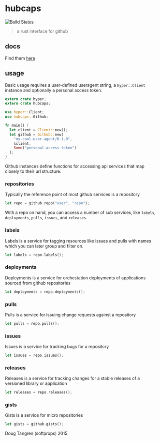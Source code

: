 # hubcaps

[![Build Status](https://travis-ci.org/softprops/hubcaps.svg?branch=master)](https://travis-ci.org/softprops/hubcaps)

> a rust interface for github

## docs

Find them [here](http://softprops.github.io/hubcaps)

## usage

Basic usage requires a user-defined useragent string, a `hyper::Client` instance and optionally a personal access token.

```rust
extern crate hyper;
extern crate hubcaps;

use hyper::Client;
use hubcaps::Github;

fn main() {
  let client = Client::new();
  let github = Github::new(
    "my-cool-user-agent/0.1.0",
    &client,
    Some("personal-access-token")
  );
}
```

Github instances define functions for accessing api services that map closely to their url structure.

### repositories

Typically the reference point of most github services is a repository

```rust
let repo = github.repo("user", "repo");
```

With a repo on hand, you can access a number of sub services, like `labels`, `deployments`, `pulls`, `issues`, and `releases`.

### labels

Labels is a service for tagging resources like issues and pulls with names which you can later group and filter on.

```rust
let labels = repo.labels();
```

### deployments

Deployments is a service for orchestation deployments of applications sourced from github repositories

```rust
let deployments = repo.deployments();
```

### pulls

Pulls is a service for issuing change requests against a repository

```rust
let pulls = repo.pulls();
```

### issues

Issues is a service for tracking bugs for a repository

```rust
let issues = repo.issues();
```

### releases

Releases is a service for tracking changes for a stable releases of a versioned library or application

```rust
let releases = repo.releases();
```

### gists

Gists is a service for micro repositories

```rust
let gists = github.gists();
```

Doug Tangren (softprops) 2015
